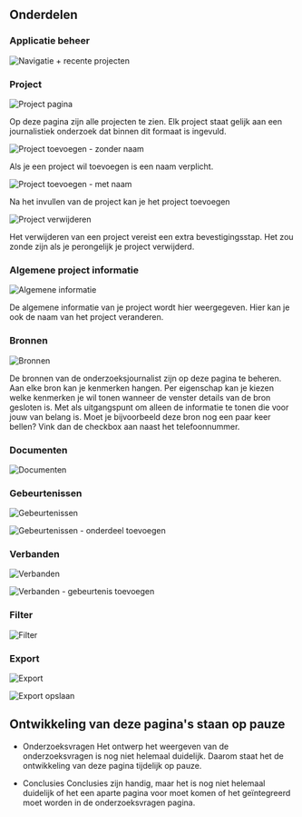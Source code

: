 
## Onderdelen

### Applicatie beheer

![Navigatie + recente projecten](content/designs.png)


### Project

![Project pagina](content/designs8.png)

Op deze pagina zijn alle projecten te zien. Elk project staat gelijk aan een journalistiek onderzoek dat binnen dit formaat is ingevuld.

![Project toevoegen - zonder naam](content/designs3.png)

Als je een project wil toevoegen is een naam verplicht.

![Project toevoegen - met naam](content/designs4.png)

Na het invullen van de project kan je het project toevoegen

![Project verwijderen](content/designs5.png)

Het verwijderen van een project vereist een extra bevestigingsstap. Het zou zonde zijn als je perongelijk je project verwijderd.

### Algemene project informatie

![Algemene informatie](content/designs9.png)

De algemene informatie van je project wordt hier weergegeven. Hier kan je ook de naam van het project veranderen.

### Bronnen

![Bronnen](content/designs12.png)

De bronnen van de onderzoeksjournalist zijn op deze pagina te beheren. Aan elke bron kan je kenmerken hangen. Per eigenschap kan je kiezen welke kenmerken je wil tonen wanneer de venster details van de bron gesloten is. Met als uitgangspunt om alleen de informatie te tonen die voor jouw van belang is. Moet je bijvoorbeeld deze bron nog een paar keer bellen? Vink dan de checkbox aan naast het telefoonnummer.

### Documenten

![Documenten](content/designs13.png)

### Gebeurtenissen

![Gebeurtenissen](content/designs11.png)

![Gebeurtenissen - onderdeel toevoegen](content/designs7.png)

### Verbanden

![Verbanden](content/designs10.png)

![Verbanden - gebeurtenis toevoegen](content/designs6.png)

### Filter

![Filter](content/designs15.png)

### Export

![Export](content/designs16.png)

![Export opslaan](content/designs17.png)

## Ontwikkeling van deze pagina's staan op pauze
* Onderzoeksvragen
Het ontwerp het weergeven van de onderzoeksvragen is nog niet helemaal duidelijk. Daarom staat het de ontwikkeling van deze pagina tijdelijk op pauze.

* Conclusies
Conclusies zijn handig, maar het is nog niet helemaal duidelijk of het een aparte pagina voor moet komen of het geïntegreerd moet worden in de onderzoeksvragen pagina.
